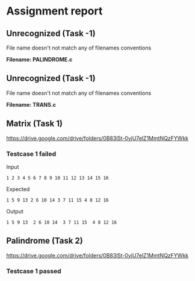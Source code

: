 # Assignment report
## Unrecognized (Task -1)
File name doesn't not match any of filenames conventions

**Filename: PALINDROME.c**
## Unrecognized (Task -1)
File name doesn't not match any of filenames conventions

**Filename: TRANS.c**
## Matrix (Task 1)
https://drive.google.com/drive/folders/0B83l5t-0yjU7elZ1MmtNQzFYWkk

### Testcase 1 failed
Input
```
1 2 3 4 5 6 7 8 9 10 11 12 13 14 15 16
```


Expected
```
1 5 9 13 2 6 10 14 3 7 11 15 4 8 12 16
```


Output
```
1 5 9 13  2 6 10 14  3 7 11 15  4 8 12 16  
```

## Palindrome (Task 2)
https://drive.google.com/drive/folders/0B83l5t-0yjU7elZ1MmtNQzFYWkk

### Testcase 1 passed
